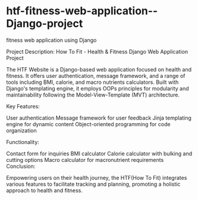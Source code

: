 # htf-fitness-web-application--Django-project

fitness web application using Django

Project Description: How To Fit - Health & Fitness Django Web Application Project

The HTF Website is a Django-based web application focused on health and fitness. It offers user authentication, message framework, and a range of tools including BMI, calorie, and macro nutrients calculators. Built with Django's templating engine, it employs OOPs principles for modularity and maintainability following the Model-View-Template (MVT) architecture.

Key Features:

User authentication
Message framework for user feedback
Jinja templating engine for dynamic content
Object-oriented programming for code organization


Functionality:

Contact form for inquiries
BMI calculator
Calorie calculator with bulking and cutting options
Macro calculator for macronutrient requirements
Conclusion:

Empowering users on their health journey, the HTF(How To Fit) integrates various features to facilitate tracking and planning, promoting a holistic approach to health and fitness.
